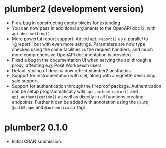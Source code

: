 # plumber2 (development version)

* Fix a bug in constructing empty blocks for extending
* You can now pass in additional arguments to the OpenAPI doc UI with
  `api_doc_setting()`
* More powerful report support. Added `api_report()` as a parallel to `@report``
  but with even more settings. Parameters are now type checked using the same
  facilities as the request handlers, and much more comprehensive OpenAPI
  documentation is provided.
* Fixed a bug in the documentation UI when serving the api through a proxy,
  affecting e.g. Posit Workbench users
* Default styling of docs ui now reflect plumber2 aesthetics
* Support for instrumentation with otel, along with a vignette describing said
  support.
* Support for authentication through the fireproof package. Authentication can
  be setup programmatically with `api_authenticator()` and
  `api_authentication()` as well as directly in all functions creating
  endpoints. Further it can be added with annotation using the `@auth`,
  `@authScope` and `@authenticator` tags

# plumber2 0.1.0

* Initial CRAN submission.
